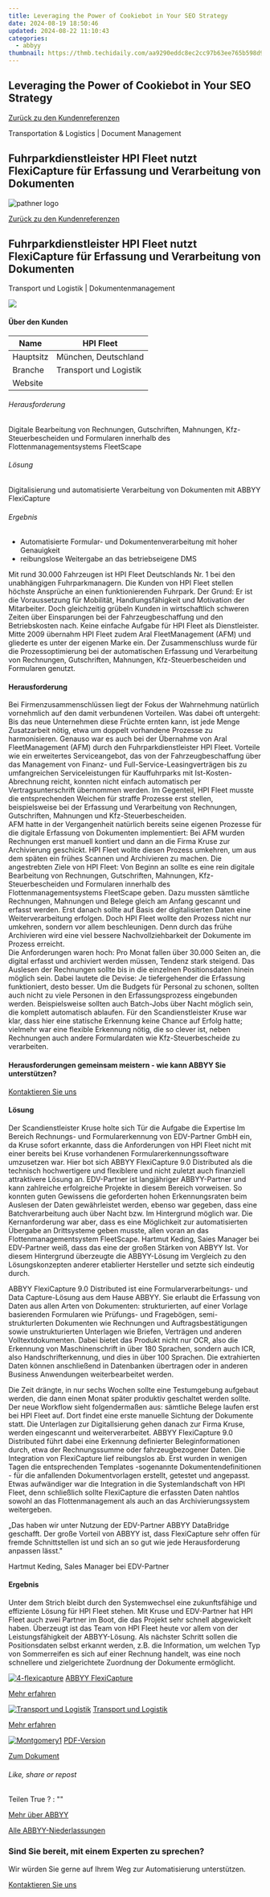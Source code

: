 ```yaml
---
title: Leveraging the Power of Cookiebot in Your SEO Strategy
date: 2024-08-19 18:50:46
updated: 2024-08-22 11:10:43
categories:
  - abbyy
thumbnail: https://thmb.techidaily.com/aa9290eddc8ec2cc97b63ee765b598d95b8b81e9c2cca36d2d92b110af8ad1f5.jpg
---
```


## Leveraging the Power of Cookiebot in Your SEO Strategy

[Zurück zu den Kundenreferenzen](https://tools.techidaily.com/abbyy/products/)

Transportation & Logistics | Document Management

## Fuhrparkdienstleister HPI Fleet nutzt FlexiCapture für Erfassung und Verarbeitung von Dokumenten

![pathner logo](https://content.abbyy.com/-/media/project/abbyy/abbyy/logos-white/de/70358.png?h=40&iar=0&w=120)

[Zurück zu den Kundenreferenzen](https://tools.techidaily.com/abbyy/products/)

## Fuhrparkdienstleister HPI Fleet nutzt FlexiCapture für Erfassung und Verarbeitung von Dokumenten

Transport und Logistik | Dokumentenmanagement 

![](https://static1.abbyy.com/abbyycommedia/14452/7-luz-del-sur-oilgas.jpg) 

#### Über den Kunden

| Name      | HPI Fleet                                                                                                                                                             |
| --------- | --------------------------------------------------------------------------------------------------------------------------------------------------------------------- |
| Hauptsitz | München, Deutschland                                                                                                                                                  |
| Branche   | Transport und Logistik                                                                                                                                                |
| Website   | [](https://tools.techidaily.com/abbyy/products/) |

###### Herausforderung

Digitale Bearbeitung von Rechnungen, Gutschriften, Mahnungen, Kfz-Steuerbescheiden und Formularen innerhalb des Flottenmanagementsystems FleetScape

###### Lösung

Digitalisierung und automatisierte Verarbeitung von Dokumenten mit ABBYY FlexiCapture  

###### Ergebnis

* Automatisierte Formular- und Dokumentenverarbeitung mit hoher Genauigkeit
* reibungslose Weitergabe an das betriebseigene DMS

Mit rund 30.000 Fahrzeugen ist HPI Fleet Deutschlands Nr. 1 bei den unabhängigen Fuhrparkmanagern. Die Kunden von HPI Fleet stellen höchste Ansprüche an einen funktionierenden Fuhrpark. Der Grund: Er ist die Voraussetzung für Mobilität, Handlungsfähigkeit und Motivation der Mitarbeiter. Doch gleichzeitig grübeln Kunden in wirtschaftlich schweren Zeiten über Einsparungen bei der Fahrzeugbeschaffung und den Betriebskosten nach. Keine einfache Aufgabe für HPI Fleet als Dienstleister. Mitte 2009 übernahm HPI Fleet zudem Aral FleetManagement (AFM) und gliederte es unter der eigenen Marke ein. Der Zusammenschluss wurde für die Prozessoptimierung bei der automatischen Erfassung und Verarbeitung von Rechnungen, Gutschriften, Mahnungen, Kfz-Steuerbescheiden und Formularen genutzt.

#### Herausforderung

Bei Firmenzusammenschlüssen liegt der Fokus der Wahrnehmung natürlich vornehmlich auf den damit verbundenen Vorteilen. Was dabei oft untergeht: Bis das neue Unternehmen diese Früchte ernten kann, ist jede Menge Zusatzarbeit nötig, etwa um doppelt vorhandene Prozesse zu harmonisieren. Genauso war es auch bei der Übernahme von Aral FleetManagement (AFM) durch den Fuhrparkdienstleister HPI Fleet. Vorteile wie ein erweitertes Serviceangebot, das von der Fahrzeugbeschaffung über das Management von Finanz- und Full-Service-Leasingverträgen bis zu umfangreichen Serviceleistungen für Kauffuhrparks mit Ist-Kosten-Abrechnung reicht, konnten nicht einfach automatisch per Vertragsunterschrift übernommen werden. Im Gegenteil, HPI Fleet musste die entsprechenden Weichen für straffe Prozesse erst stellen, beispielsweise bei der Erfassung und Verarbeitung von Rechnungen, Gutschriften, Mahnungen und Kfz-Steuerbescheiden.  
AFM hatte in der Vergangenheit natürlich bereits seine eigenen Prozesse für die digitale Erfassung von Dokumenten implementiert: Bei AFM wurden Rechnungen erst manuell kontiert und dann an die Firma Kruse zur Archivierung geschickt. HPI Fleet wollte diesen Prozess umkehren, um aus dem späten ein frühes Scannen und Archivieren zu machen. Die angestrebten Ziele von HPI Fleet: Von Beginn an sollte es eine rein digitale Bearbeitung von Rechnungen, Gutschriften, Mahnungen, Kfz-Steuerbescheiden und Formularen innerhalb des Flottenmanagementsystems FleetScape geben. Dazu mussten sämtliche Rechnungen, Mahnungen und Belege gleich am Anfang gescannt und erfasst werden. Erst danach sollte auf Basis der digitalisierten Daten eine Weiterverarbeitung erfolgen. Doch HPI Fleet wollte den Prozess nicht nur umkehren, sondern vor allem beschleunigen. Denn durch das frühe Archivieren wird eine viel bessere Nachvollziehbarkeit der Dokumente im Prozess erreicht.   
Die Anforderungen waren hoch: Pro Monat fallen über 30.000 Seiten an, die digital erfasst und archiviert werden müssen, Tendenz stark steigend. Das Auslesen der Rechnungen sollte bis in die einzelnen Positionsdaten hinein möglich sein. Dabei lautete die Devise: Je tiefergehender die Erfassung funktioniert, desto besser. Um die Budgets für Personal zu schonen, sollten auch nicht zu viele Personen in den Erfassungsprozess eingebunden werden. Beispielsweise sollten auch Batch-Jobs über Nacht möglich sein, die komplett automatisch ablaufen. Für den Scandienstleister Kruse war klar, dass hier eine statische Erkennung keine Chance auf Erfolg hatte; vielmehr war eine flexible Erkennung nötig, die so clever ist, neben Rechnungen auch andere Formulardaten wie Kfz-Steuerbescheide zu verarbeiten. 

#### Herausforderungen gemeinsam meistern - wie kann ABBYY Sie unterstützen?  

[Kontaktieren Sie uns](https://tools.techidaily.com/abbyy/products/) 

#### Lösung

Der Scandienstleister Kruse holte sich Tür die Aufgabe die Expertise Im Bereich Rechnungs- und Formularerkennung von EDV-Partner GmbH ein, da Kruse sofort erkannte, dass die Anforderungen von HPl Fleet nicht mit einer bereits bei Kruse vorhandenen Formularerkennungssoftware umzusetzen war. Hier bot sich ABBYY FlexiCapture 9.0 Distributed als die technisch hochwertigere und flexiblere und nicht zuletzt auch finanziell attraktivere Lösung an. EDV-Partner ist langjähriger ABBYY-Partner und kann zahlreiche erfolgreiche Projekte in diesem Bereich vorweisen. So konnten guten Gewissens die geforderten hohen Erkennungsraten beim Auslesen der Daten gewährleistet werden, ebenso war gegeben, dass eine Batchverarbeitung auch über Nacht bzw. Im Hintergrund möglich war. Die Kernanforderung war aber, dass es eine Möglichkeit zur automatisierten Übergabe an Drittsysteme geben musste, allen voran an das Flottenmanagementsystem FleetScape. Hartmut Keding, Saies Manager bei EDV-Partner weiß, dass das eine der großen Stärken von ABBYY Ist. Vor diesem Hintergrund überzeugte die ABBYY-Lösung im Vergleich zu den Lösungskonzepten anderer etablierter Hersteller und setzte sich eindeutig durch.

ABBYY FlexiCapture 9.0 Distributed ist eine Formularverarbeitungs- und Data Capture-Lösung aus dem Hause ABBYY. Sie erlaubt die Erfassung von Daten aus allen Arten von Dokumenten: strukturierten, auf einer Vorlage basierenden Formularen wie Prüfungs- und Fragebögen, semi-strukturlerten Dokumenten wie Rechnungen und Auftragsbestätigungen sowie unstrukturierten Unterlagen wie Briefen, Verträgen und anderen Volltextdokumenten. Dabei bietet das Produkt nicht nur OCR, also die Erkennung von Maschinenschrift in über 180 Sprachen, sondern auch ICR, also Handschrifterkennung, und dies in über 100 Sprachen. Die extrahierten Daten können anschließend in Datenbanken übertragen oder in anderen Business Anwendungen weiterbearbeitet werden.

Die Zeit drängte, in nur sechs Wochen sollte eine Testumgebung aufgebaut werden, die dann einen Monat später produktiv geschaltet werden sollte. Der neue Workflow sieht folgendermaßen aus: sämtliche Belege laufen erst bei HPl Fleet auf. Dort findet eine erste manuelle Sichtung der Dokumente statt. Die Unterlagen zur DigitalIsierung gehen danach zur Firma Kruse, werden eingescannt und weiterverarbeitet. ABBYY FlexiCapture 9.0 Distributed führt dabei eine Erkennung definierter Beleginformationen durch, etwa der Rechnungssumme oder fahrzeugbezogener Daten. Die Integration von FlexiCapture lief reibungslos ab. Erst wurden in wenigen Tagen die entsprechenden Templates -sogenannte Dokumentendefinitionen - für die anfallenden Dokumentvorlagen erstellt, getestet und angepasst. Etwas aufwändiger war die Integration in die Systemlandschaft von HPl Fleet, denn schließlich sollte FlexiCapture die erfassten Daten nahtlos sowohl an das Flottenmanagement als auch an das Archivierungssystem weitergeben.

 „Das haben wir unter Nutzung der EDV-Partner ABBYY DataBridge geschafft. Der große Vorteil von ABBYY ist, dass FlexiCapture sehr offen für fremde Schnittstellen ist und sich an so gut wie jede Herausforderung anpassen lässt."

 Hartmut Keding, Sales Manager bei EDV-Partner

#### Ergebnis

Unter dem Strich bleibt durch den Systemwechsel eine zukunftsfähige und effiziente Lösung für HPl Fleet stehen. Mit Kruse und EDV-Partner hat HPl Fleet auch zwei Partner im Boot, die das Projekt sehr schnell abgewickelt haben. Überzeugt ist das Team von HPl Fleet heute vor allem von der Leistungsfähigkeit der ABBYY-Lösung. Als nächster Schritt sollen die Positionsdaten selbst erkannt werden, z.B. die Information, um welchen Typ von Sommerreifen es sich auf einer Rechnung handelt, was eine noch schnellere und zielgerichtete Zuordnung der Dokumente ermöglicht.

[![4-flexicapture](https://static2.abbyy.com/abbyycommedia/21380/4-flexicapture.jpg)](https://tools.techidaily.com/abbyy/products/) [ABBYY FlexiCapture](https://tools.techidaily.com/abbyy/products/) 

[Mehr erfahren](https://tools.techidaily.com/abbyy/products/) 

[![Transport und Logistik](https://static5.abbyy.com/abbyycommedia/14363/13-transportation.jpg)](https://tools.techidaily.com/abbyy/products/) [Transport und Logistik](https://tools.techidaily.com/abbyy/products/) 

[Mehr erfahren](https://tools.techidaily.com/abbyy/products/) 

[![Montgomery1](https://static2.abbyy.com/abbyycommedia/15761/montgomery1.png)](https://static1.abbyy.com/abbyycommedia/6149/cs%5Fhpi%5Ffleet%5Ffc%5Fd.pdf "PDF-Version") [PDF-Version](https://static1.abbyy.com/abbyycommedia/6149/cs%5Fhpi%5Ffleet%5Ffc%5Fd.pdf "PDF-Version") 

[Zum Dokument](https://static1.abbyy.com/abbyycommedia/6149/cs%5Fhpi%5Ffleet%5Ffc%5Fd.pdf "PDF-Version") 

###### Like, share or repost

Teilen  True ?  : "" 

[Mehr über ABBYY](https://tools.techidaily.com/abbyy/products/) 

[Alle ABBYY-Niederlassungen](https://tools.techidaily.com/abbyy/products/) 

### Sind Sie bereit, mit einem Experten zu sprechen?

Wir würden Sie gerne auf Ihrem Weg zur Automatisierung unterstützen.

[Kontaktieren Sie uns](https://tools.techidaily.com/abbyy/products/)

<ins class="adsbygoogle"
     style="display:block"
     data-ad-format="autorelaxed"
     data-ad-client="ca-pub-7571918770474297"
     data-ad-slot="1223367746"></ins>



<ins class="adsbygoogle"
     style="display:block"
     data-ad-client="ca-pub-7571918770474297"
     data-ad-slot="8358498916"
     data-ad-format="auto"
     data-full-width-responsive="true"></ins>

